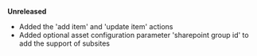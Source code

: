 **Unreleased**
* Added the 'add item' and 'update item' actions
* Added optional asset configuration parameter 'sharepoint group id' to add the support of subsites
